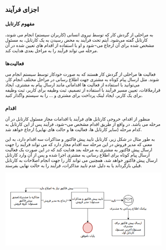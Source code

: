 ## اجزای فرآیند

### مفهوم کارتابل

به مراحلی از گردش کار که توسط نیروی انسانی (کاربران سیستم) انجام می شوند، کارتابل گفته می‌شود. آیتم تحت فرآیند به محض رسیدن به یک کارتابل، به مسئول مشخص شده برای آن ارجاع می¬شود و او با استفاده از اقدام های تعیین شده در آن مرحله می تواند فرآیند را به مراحل بعدی هدایت کند.

### فعالیت‌ها

فعالیت ها مراحلی از گردش کار هستند که به صورت خودکار توسط سیستم انجام می شوند. مثل ارسال پیام کوتاه به مشتری جهت اطلاع رسانی در مراحل مختلف انجام کار. 
می‌توانید با استفاده از فعالیت ها اقداماتی مانند ارسال پیام به مشتری،  ایجاد قرارملاقات، تعیین مسیر فرآیند با استفاده از تصمیم، ثبت وظیفه برای کاربر، ثبت وظیفه برای یک کاربر، ایجاد لینک پرداخت برای مشتری و ... را به سیستم واگذار کنید.

### اقدام

منظور از اقدام، خروجی کارتابل های فرآیند یا اقدامات مجاز مسئول کارتابل در آن مرحله می باشد. در واقع از طریق اقدام مشخص می¬شود، فرآیند پس از این کارتابل به کدام مرحله (سایر کارتابل ها، فعالیت ها و حالت های نهایی) ارجاع خواهد شد.

 به طور مثال در شکل زیر، کارتابل تایید پیش فاکتور و مذاکرات سه اقدام دارد، به این معنی که مدیر فروش در این مرحله سه اقدام مجاز دارد که می تواند فرآیند را جهت ارسال پیش فاکتور به مشتری به مرحله بعد هدایت کند که در این صورت یک فعالیت ارسال پیام کوتاه برای اطلاع رسانی به مشتری اجرا شده و پس از آن وارد کارتابل ارسال پیش فاکتور خواهد شد، همچنین می تواند کار را جهت انجام اصلاحات به کارتابل قبلی بازگرداند یا به دلیل عدم تایید مذاکرات، فرآیند را به حالت نهایی بفرستد.
 
 ![](Action1.png)
 
 
